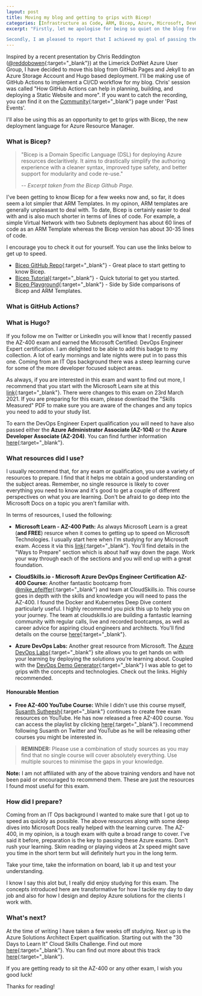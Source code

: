 ```yaml
---
layout: post
title: Moving my blog and getting to grips with Bicep!
categories: [Infrastructure as Code, ARM, Bicep, Azure, Microsoft, DevOps, Blog]
excerpt: "Firstly, let me apologise for being so quiet on the blog front. Things have been super busy in the Irish Techie world, with work, study, and family commitments. Look forward to a lot more content in 2021!

Secondly, I am pleased to report that I achieved my goal of passing the AZ-104 and AZ-500 before the end of 2020! On December 7th, I got to add another Acclaim badge to my collection."
---
```


Inspired by a recent presentation by Chris Reddington ([@reddobowen](https://twitter.com/reddobowen){:target="_blank"}) at the Limerick DotNet Azure User Group, I have decided to move this blog from GitHub Pages and Jekyll to an Azure Storage Account and Hugo based deployment. I'll be making use of GitHub Actions to implement a CI/CD workflow for my blog. Chris' session was called "How GitHub Actions can help in planning, building, and deploying a Static Website and more". If you want to catch the recording, you can find it on the [Community](/community){:target="_blank"} page under 'Past Events'.

I'll also be using this as an opportunity to get to grips with Bicep, the new deployment language for Azure Resource Manager.

### What is Bicep?

> "Bicep is a Domain Specific Language (DSL) for deploying Azure resources declaritively. It aims to drastically simplify the authoring experience with a cleaner syntax, improved type safety, and better support for modularity and code re-use."
>
> -- <cite>Excerpt taken from the Bicep Github Page.</cite>

I've been getting to know Bicep for a few weeks now and, so far, it does seem a lot simpler that ARM Templates. In my opinon, ARM templates are generally unpleasant to deal with. To date, Bicep is certainly easier to deal with and is also much shorter in terms of lines of code. For example, a simple Virtual Network with two Subnets deployment has about 60 lines of code as an ARM Template whereas the Bicep version has about 30-35 lines of code.

I encourage you to check it out for yourself. You can use the links below to get up to speed.

* [Bicep GitHub Repo](https://github.com/Azure/bicep){:target="_blank"} - Great place to start getting to know Bicep.
* [Bicep Tutorial](https://github.com/Azure/bicep/blob/main/docs/tutorial/01-simple-template.md){:target="_blank"} - Quick tutorial to get you started.
* [Bicep Playground](https://bicepdemo.z22.web.core.windows.net/){:target="_blank"} - Side by Side comparisons of Bicep and ARM Templates.

### What is GitHub Actions?


### What is Hugo?


If you follow me on Twitter or LinkedIn you will know that I recently passed the AZ-400 exam and earned the Microsoft Certified: DevOps Engineer Expert certification. I am delighted to be able to add this badge to my collection. A lot of early mornings and late nights were put in to pass this one. Coming from an IT Ops background there was a steep learning curve for some of the more developer focused subject areas.

As always, if you are interested in this exam and want to find out more, I recommend that you start with the Microsoft Learn site at this [link](https://docs.microsoft.com/en-us/learn/certifications/exams/az-400){:target="_blank"}. There were changes to this exam on 23rd March 2021. If you are preparing for this exam, please download the "Skills Measured" PDF to make sure you are aware of the changes and any topics you need to add to your study list.

To earn the DevOps Engineer Expert qualification you will need to have also passed either the **Azure Administrator Associate (AZ-104)** or the **Azure Developer Associate (AZ-204)**. You can find further information [here](https://docs.microsoft.com/en-us/learn/certifications/devops-engineer/){:target="_blank"}.

### What resources did I use?

I usually recommend that, for any exam or qualification, you use a variety of resources to prepare. I find that it helps me obtain a good understanding on the subject areas. Remember, no single resource is likely to cover everything you need to know and it's good to get a couple of different perspectives on what you are learning. Don't be afraid to go deep into the Microsoft Docs on a topic you aren't familiar with.

In terms of resources, I used the following:

* **Microsoft Learn - AZ-400 Path:** As always Microsoft Learn is a great (**and FREE**) resurce when it comes to getting up to speed on Microsoft Technologies. I usually start here when I'm studying for any Microsoft exam. Access it via this [link](https://docs.microsoft.com/en-us/learn/certifications/exams/az-400){:target="_blank"}. You'll find details in the "Ways to Prepare" section which is about half way down the page. Work your way through each of the sections and you will end up with a great foundation.

* **CloudSkills.io - Microsoft Azure DevOps Engineer Certification AZ-400 Course:** Another fantastic bootcamp from [@mike_pfeiffer](https://twitter.com/mike_pfeiffer){:target="_blank"} and team at CloudSkills.io. This course goes in depth with the skills and knowledge you will need to pass the AZ-400. I found the Docker and Kubernetes Deep Dive content particularly useful. I highly recommend you pick this up to help you on your journey. The team at cloudskills.io are building a fantastic learning community with regular calls, live and recorded bootcamps, as well as career advice for aspiring cloud engineers and architects. You'll find details on the course [here](https://cloudskills.io/courses/az-400){:target="_blank"}.

* **Azure DevOps Labs:** Another great resource from Microsoft. The [Azure DevOps Labs](https://www.azuredevopslabs.com/){:target="_blank"} site allows you to get hands on with your learning by deploying the solutions you're learning about. Coupled with the [DevOps Demo Generator](https://azuredevopsdemogenerator.azurewebsites.net/){:target="_blank"} I was able to get to grips with the concepts and technologies. Check out the links. Highly recommended.

#### Honourable Mention

* **Free AZ-400 YouTube Course:** While I didn't use this course myself, [Susanth Sutheesh](https://twitter.com/aguidetocloud){:target="_blank"} continues to create free exam resources on YouTube. He has now released a free AZ-400 course. You can access the playlist by clicking [here](https://youtube.com/playlist?list=PLhLKc18P9YOCIHOQZ1p1QyF6fKKcz6RJk){:target="_blank"}. I recommend following Susanth on Twitter and YouTube as he will be releasing other courses you might be interested in.

> **REMINDER:** Please use a combination of study sources as you may find that no single course will cover absolutely everything. Use multiple sources to minimise the gaps in your knowledge.

**Note:** I am not affiliated with any of the above training vendors and have not been paid or encouraged to recommend them. These are just the resources I found most useful for this exam.

### How did I prepare?

Coming from an IT Ops background I wanted to make sure that I got up to speed as quickly as possible. The above resources along with some deep dives into Microsoft Docs really helped with the learning curve. The AZ-400, in my opinion, is a tough exam with quite a broad range to cover. I've said it before, preparation is the key to passing these Azure exams. Don't rush your learning. Skim reading or playing videos at 2x speed might save you time in the short term but will definitely hurt you in the long term.

Take your time, take the information on board, lab it up and test your understanding.

I know I say this alot but, I really did enjoy studying for this exam. The concepts introduced here are transformative for how I tackle my day to day job and also for how I design and deploy Azure solutions for the clients I work with.

### What's next?

At the time of writing I have taken a few weeks off studying. Next up is the Azure Solutions Architect Expert qualification. Starting out with the "30 Days to Learn It" Cloud Skills Challenge. Find out more [here](https://developer.microsoft.com/en-us/offers/30-days-to-learn-it){:target="_blank"}. You can find out more about this track [here](https://docs.microsoft.com/en-us/learn/certifications/azure-solutions-architect){:target="_blank"}.

If you are getting ready to sit the AZ-400 or any other exam, I wish you good luck!

Thanks for reading!

